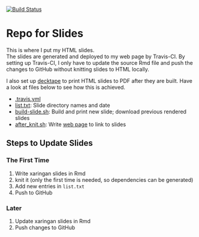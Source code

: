 [![Build Status](https://travis-ci.org/liao961120/slides.svg?branch=master)](https://travis-ci.org/liao961120/slides)

# Repo for Slides

This is where I put my HTML slides.  
The slides are generated and deployed to my web page by Travis-CI. 
By setting up Travis-CI, I only have to update the source Rmd file and push the changes to GitHub without knitting slides to HTML locally.

I also set up [decktape](https://github.com/astefanutti/decktape) to print HTML slides to PDF after they are built. Have a look at files below to see how this is achieved.

- [.travis.yml](https://github.com/liao961120/slides/blob/master/.travis.yml)
- [list.txt](https://github.com/liao961120/slides/blob/master/list.txt): Slide directory names and date
- [build-slide.sh](https://github.com/liao961120/slides/blob/master/build-slide.txt): Build and print new slide; download previous rendered slides
- [after_knit.sh](https://github.com/liao961120/slides/blob/master/after_knit.sh): Write [web page](https://liao961120.github.io/slides) to link to slides

## Steps to Update Slides

### The First Time

1. Write xaringan slides in Rmd
1. knit it (only the first time is needed, so dependencies can be generated)
1. Add new entries in `list.txt`
1. Push to GitHub

### Later

1. Update xaringan slides in Rmd
1. Push changes to GitHub